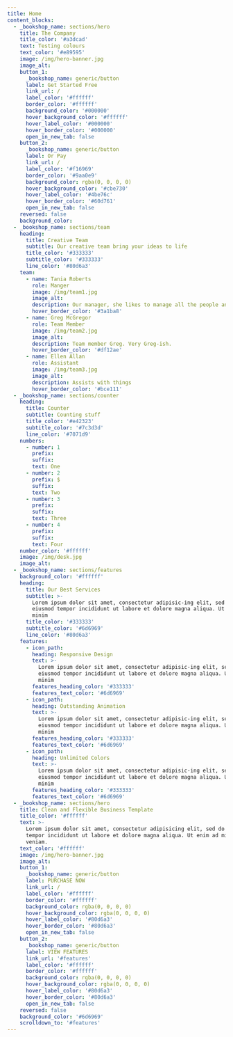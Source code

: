 ```yaml
---
title: Home
content_blocks:
  - _bookshop_name: sections/hero
    title: The Company
    title_color: '#a3dcad'
    text: Testing colours
    text_color: '#e89595'
    image: /img/hero-banner.jpg
    image_alt:
    button_1:
      _bookshop_name: generic/button
      label: Get Started Free
      link_url: /
      label_color: '#ffffff'
      border_color: '#ffffff'
      background_color: '#000000'
      hover_background_color: '#ffffff'
      hover_label_color: '#000000'
      hover_border_color: '#000000'
      open_in_new_tab: false
    button_2:
      _bookshop_name: generic/button
      label: Or Pay
      link_url: /
      label_color: '#f16969'
      border_color: '#9aa0e9'
      background_color: rgba(0, 0, 0, 0)
      hover_background_color: '#cbe730'
      hover_label_color: '#4be76c'
      hover_border_color: '#60d761'
      open_in_new_tab: false
    reversed: false
    background_color:
  - _bookshop_name: sections/team
    heading:
      title: Creative Team
      subtitle: Our creative team bring your ideas to life
      title_color: '#333333'
      subtitle_color: '#333333'
      line_color: '#80d6a3'
    team:
      - name: Tania Roberts
        role: Manger
        image: /img/team1.jpg
        image_alt:
        description: Our manager, she likes to manage all the people and things.
        hover_border_color: '#3a1ba8'
      - name: Greg McGregor
        role: Team Member
        image: /img/team2.jpg
        image_alt:
        description: Team member Greg. Very Greg-ish.
        hover_border_color: '#df12ae'
      - name: Ellen Allan
        role: Assistant
        image: /img/team3.jpg
        image_alt:
        description: Assists with things
        hover_border_color: '#bce111'
  - _bookshop_name: sections/counter
    heading:
      title: Counter
      subtitle: Counting stuff
      title_color: '#e42323'
      subtitle_color: '#7c3d3d'
      line_color: '#7071d9'
    numbers:
      - number: 1
        prefix:
        suffix:
        text: One
      - number: 2
        prefix: $
        suffix:
        text: Two
      - number: 3
        prefix:
        suffix:
        text: Three
      - number: 4
        prefix:
        suffix:
        text: Four
    number_color: '#ffffff'
    image: /img/desk.jpg
    image_alt:
  - _bookshop_name: sections/features
    background_color: '#ffffff'
    heading:
      title: Our Best Services
      subtitle: >-
        Lorem ipsum dolor sit amet, consectetur adipisic-ing elit, sed do
        eiusmod tempor incididunt ut labore et dolore magna aliqua. Ut enim ad
        minim
      title_color: '#333333'
      subtitle_color: '#6d6969'
      line_color: '#80d6a3'
    features:
      - icon_path:
        heading: Responsive Design
        text: >-
          Lorem ipsum dolor sit amet, consectetur adipisic-ing elit, sed do
          eiusmod tempor incididunt ut labore et dolore magna aliqua. Ut enim ad
          minim
        features_heading_color: '#333333'
        features_text_color: '#6d6969'
      - icon_path:
        heading: Outstanding Animation
        text: >-
          Lorem ipsum dolor sit amet, consectetur adipisic-ing elit, sed do
          eiusmod tempor incididunt ut labore et dolore magna aliqua. Ut enim ad
          minim
        features_heading_color: '#333333'
        features_text_color: '#6d6969'
      - icon_path:
        heading: Unlimited Colors
        text: >-
          Lorem ipsum dolor sit amet, consectetur adipisic-ing elit, sed do
          eiusmod tempor incididunt ut labore et dolore magna aliqua. Ut enim ad
          minim
        features_heading_color: '#333333'
        features_text_color: '#6d6969'
  - _bookshop_name: sections/hero
    title: Clean and Flexible Business Template
    title_color: '#ffffff'
    text: >-
      Lorem ipsum dolor sit amet, consectetur adipisicing elit, sed do eiusmod
      tempor incididunt ut labore et dolore magna aliqua. Ut enim ad minim
      veniam.
    text_color: '#ffffff'
    image: /img/hero-banner.jpg
    image_alt:
    button_1:
      _bookshop_name: generic/button
      label: PURCHASE NOW
      link_url: /
      label_color: '#ffffff'
      border_color: '#ffffff'
      background_color: rgba(0, 0, 0, 0)
      hover_background_color: rgba(0, 0, 0, 0)
      hover_label_color: '#80d6a3'
      hover_border_color: '#80d6a3'
      open_in_new_tab: false
    button_2:
      _bookshop_name: generic/button
      label: VIEW FEATURES
      link_url: '#features'
      label_color: '#ffffff'
      border_color: '#ffffff'
      background_color: rgba(0, 0, 0, 0)
      hover_background_color: rgba(0, 0, 0, 0)
      hover_label_color: '#80d6a3'
      hover_border_color: '#80d6a3'
      open_in_new_tab: false
    reversed: false
    background_color: '#6d6969'
    scrolldown_to: '#features'
---
```

